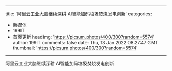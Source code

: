 
---
title: '阿里云工业大脑继续深耕 AI智能加码垃圾焚烧发电创新'
categories: 
 - 新媒体
 - 199IT
 - 首页更新
headimg: 'https://picsum.photos/400/300?random=5574'
author: 199IT
comments: false
date: Thu, 13 Jan 2022 08:27:47 GMT
thumbnail: 'https://picsum.photos/400/300?random=5574'
---

<div>   
阿里云工业大脑继续深耕 AI智能加码垃圾焚烧发电创新  
</div>
            